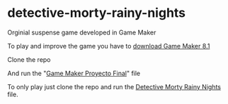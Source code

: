 # detective-morty-rainy-nights
Orginial suspense game developed in Game Maker

To play and improve the game you have to [download Game Maker 8.1](https://game-maker.uptodown.com/windows)

Clone the repo

And run the "[Game Maker Proyecto Final](https://github.com/uliseslf99/detective-morty-rainy-nights/blob/master/Game%20maker%20proyecto%20final(1).gb1)" file


To only play just clone the repo and run the [Detective Morty Rainy Nights](https://github.com/uliseslf99/detective-morty-rainy-nights/blob/master/Detective%20Morty%20Rainy%20Nights.exe) file.
